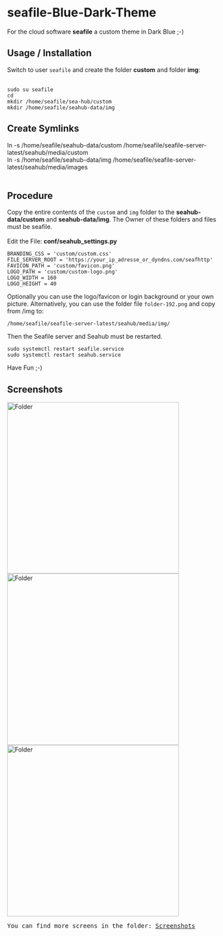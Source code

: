 # seafile-Blue-Dark-Theme
For the cloud software <strong>seafile</strong> a custom theme in Dark Blue ;-)

<h2>Usage / Installation</h2>
Switch to user <code>seafile</code> and create the folder <strong>custom</strong> and folder <strong>img</strong>:
<br><br>
<pre>
<code>sudo su seafile</code>
<code>cd</code>
<code>mkdir /home/seafile/sea-hub/custom</code>
<code>mkdir /home/seafile/seahub-data/img</code>
</pre>

<h2>Create Symlinks</h2>
ln -s /home/seafile/seahub-data/custom /home/seafile/seafile-server-latest/seahub/media/custom
<br>
ln -s /home/seafile/seahub-data/img /home/seafile/seafile-server-latest/seahub/media/images
<br><br>
<h2>Procedure</h2>
Copy the entire contents of the <code>custom</code> and <code>img</code> folder to the <strong>seahub-data/custom</strong> and <strong>seahub-data/img</strong>. The Owner of these folders and files must be seafile.
<br><br>
Edit the File: <strong>conf/seahub_settings.py</strong>

<pre>
<code>BRANDING_CSS = 'custom/custom.css'</code>
<code>FILE_SERVER_ROOT = 'https://your_ip_adresse_or_dyndns.com/seafhttp'</code>
<code>FAVICON_PATH = 'custom/favicon.png'</code>
<code>LOGO_PATH = 'custom/custom-logo.png'</code>
<code>LOGO_WIDTH = 160</code>
<code>LOGO_HEIGHT = 40</code>
</pre>

Optionally you can use the logo/favicon or login background or your own picture. Alternatively, you can use the folder file <code>folder-192.png</code> and copy from /img to:
<pre><code>/home/seafile/seafile-server-latest/seahub/media/img/</code></pre>

Then the Seafile server and Seahub must be restarted.
<pre>
<code>sudo systemctl restart seafile.service</code>
<code>sudo systemctl restart seahub.service</code>
</pre>

Have Fun ;-)

<h2>Screenshots</h2>
<img src="https://github.com/topa-LE/seafile-Blue-Dark-Theme/blob/master/Screenshots/screen-2.png?raw=true" alt="Folder" style="max-width:100%;" width="400">

<img src="https://github.com/topa-LE/seafile-Blue-Dark-Theme/blob/master/Screenshots/screen-4.png?raw=true" alt="Folder" style="max-width:100%;" width="400">

<img src="https://github.com/topa-LE/seafile-Blue-Dark-Theme/blob/master/Screenshots/screen-6.png?raw=true" alt="Folder" style="max-width:100%;" width="400">

<pre>You can find more screens in the folder: <a href="https://github.com/topa-LE/seafile-Blue-Dark-Theme/tree/master/Screenshots">Screenshots</a></pre>

